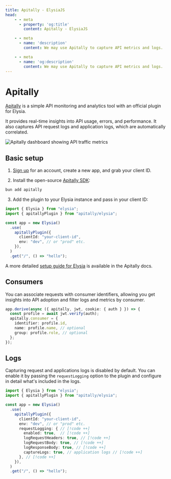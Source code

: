 ```yaml
---
title: Apitally - ElysiaJS
head:
    - - meta
      - property: 'og:title'
        content: Apitally - ElysiaJS

    - - meta
      - name: 'description'
        content: We may use Apitally to capture API metrics and logs.

    - - meta
      - name: 'og:description'
        content: We may use Apitally to capture API metrics and logs.
---
```


# Apitally

[Apitally](https://apitally.io/elysia) is a simple API monitoring and analytics tool with an official plugin for Elysia.

It provides real-time insights into API usage, errors, and performance. It also captures API request logs and application logs,
which are automatically correlated.

![Apitally dashboard showing API traffic metrics](/recipe/apitally/traffic-dashboard.webp)

## Basic setup

1. [Sign up](https://app.apitally.io/?signup) for an account, create a new app, and grab your client ID.

2. Install the open-source [Apitally SDK](https://github.com/apitally/apitally-js):

```bash
bun add apitally
```

3. Add the plugin to your Elysia instance and pass in your client ID:

```typescript
import { Elysia } from "elysia";
import { apitallyPlugin } from "apitally/elysia";

const app = new Elysia()
  .use(
    apitallyPlugin({
      clientId: "your-client-id",
      env: "dev", // or "prod" etc.
    }),
  )
  .get("/", () => "hello");
```

A more detailed [setup guide for Elysia](https://docs.apitally.io/frameworks/elysia) is available in the Apitally docs.

## Consumers

You can associate requests with consumer identifiers, allowing you get insights into API adoption and filter logs and metrics by consumer.

```typescript
app.derive(async ({ apitally, jwt, cookie: { auth } }) => {
  const profile = await jwt.verify(auth);
  apitally.consumer = {
    identifier: profile.id,
    name: profile.name, // optional
    group: profile.role, // optional
  };
});
```

## Logs

Capturing request and applications logs is disabled by default. You can enable it by passing the `requestLogging` option to the plugin and
configure in detail what's included in the logs.

```typescript
import { Elysia } from "elysia";
import { apitallyPlugin } from "apitally/elysia";

const app = new Elysia()
  .use(
    apitallyPlugin({
      clientId: "your-client-id",
      env: "dev", // or "prod" etc.
      requestLogging: { // [!code ++]
        enabled: true,  // [!code ++]
        logRequestHeaders: true, // [!code ++]
        logRequestBody: true, // [!code ++]
        logResponseBody: true, // [!code ++]
        captureLogs: true, // application logs // [!code ++]
      }, // [!code ++]
    }),
  )
  .get("/", () => "hello");
```
